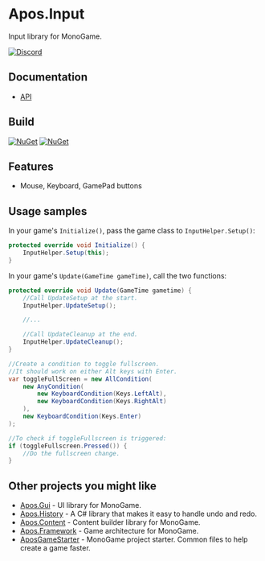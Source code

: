 # Apos.Input
Input library for MonoGame.

[![Discord](https://img.shields.io/discord/355231098122272778.svg)](https://discord.gg/N9t26Uv)

## Documentation

* [API](https://apostolique.github.io/Apos.Input/)

## Build

[![NuGet](https://img.shields.io/nuget/v/Apos.Input.svg)](https://www.nuget.org/packages/Apos.Input/) [![NuGet](https://img.shields.io/nuget/dt/Apos.Input.svg)](https://www.nuget.org/packages/Apos.Input/)

## Features

* Mouse, Keyboard, GamePad buttons

## Usage samples

In your game's `Initialize()`, pass the game class to `InputHelper.Setup()`:

```csharp
protected override void Initialize() {
    InputHelper.Setup(this);
}
```

In your game's `Update(GameTime gameTime)`, call the two functions:

```csharp
protected override void Update(GameTime gametime) {
    //Call UpdateSetup at the start.
    InputHelper.UpdateSetup();

    //...

    //Call UpdateCleanup at the end.
    InputHelper.UpdateCleanup();
}
```

```csharp
//Create a condition to toggle fullscreen.
//It should work on either Alt keys with Enter.
var toggleFullScreen = new AllCondition(
    new AnyCondition(
        new KeyboardCondition(Keys.LeftAlt),
        new KeyboardCondition(Keys.RightAlt)
    ),
    new KeyboardCondition(Keys.Enter)
);

//To check if toggleFullscreen is triggered:
if (toggleFullscreen.Pressed()) {
    //Do the fullscreen change.
}
```

## Other projects you might like

* [Apos.Gui](https://github.com/Apostolique/Apos.Gui) - UI library for MonoGame.
* [Apos.History](https://github.com/Apostolique/Apos.History) - A C# library that makes it easy to handle undo and redo.
* [Apos.Content](https://github.com/Apostolique/Apos.Content) - Content builder library for MonoGame.
* [Apos.Framework](https://github.com/Apostolique/Apos.Framework) - Game architecture for MonoGame.
* [AposGameStarter](https://github.com/Apostolique/AposGameStarter) - MonoGame project starter. Common files to help create a game faster.

